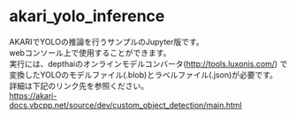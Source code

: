 # akari_yolo_inference

AKARIでYOLOの推論を行うサンプルのJupyter版です。  
webコンソール上で使用することができます。  
実行には、depthaiのオンラインモデルコンバータ(http://tools.luxonis.com/) で変換したYOLOのモデルファイル(.blob)とラベルファイル(.json)が必要です。  
詳細は下記のリンク先を参照ください。  
https://akari-docs.vbcpp.net/source/dev/custom_object_detection/main.html